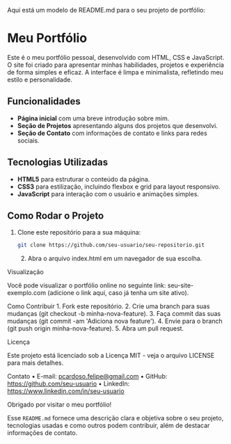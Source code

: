 Aqui está um modelo de README.md para o seu projeto de portfólio:

# Meu Portfólio

Este é o meu portfólio pessoal, desenvolvido com HTML, CSS e JavaScript. O site foi criado para apresentar minhas habilidades, projetos e experiência de forma simples e eficaz. A interface é limpa e minimalista, refletindo meu estilo e personalidade. 

## Funcionalidades

- **Página inicial** com uma breve introdução sobre mim.
- **Seção de Projetos** apresentando alguns dos projetos que desenvolvi.
- **Seção de Contato** com informações de contato e links para redes sociais.

## Tecnologias Utilizadas

- **HTML5** para estruturar o conteúdo da página.
- **CSS3** para estilização, incluindo flexbox e grid para layout responsivo.
- **JavaScript** para interação com o usuário e animações simples.
  
## Como Rodar o Projeto

1. Clone este repositório para a sua máquina:

   ```bash
   git clone https://github.com/seu-usuario/seu-repositorio.git
   ```
	2.	Abra o arquivo index.html em um navegador de sua escolha.

Visualização

Você pode visualizar o portfólio online no seguinte link: seu-site-exemplo.com (adicione o link aqui, caso já tenha um site ativo).

Como Contribuir
	1.	Fork este repositório.
	2.	Crie uma branch para suas mudanças (git checkout -b minha-nova-feature).
	3.	Faça commit das suas mudanças (git commit -am 'Adiciona nova feature').
	4.	Envie para o branch (git push origin minha-nova-feature).
	5.	Abra um pull request.

Licença

Este projeto está licenciado sob a Licença MIT - veja o arquivo LICENSE para mais detalhes.

Contato
	•	E-mail: pcardoso.felipe@gmail.com
	•	GitHub: https://github.com/seu-usuario
	•	LinkedIn: https://www.linkedin.com/in/seu-usuario

Obrigado por visitar o meu portfólio!

Esse `README.md` fornece uma descrição clara e objetiva sobre o seu projeto, tecnologias usadas e como outros podem contribuir, além de destacar informações de contato.